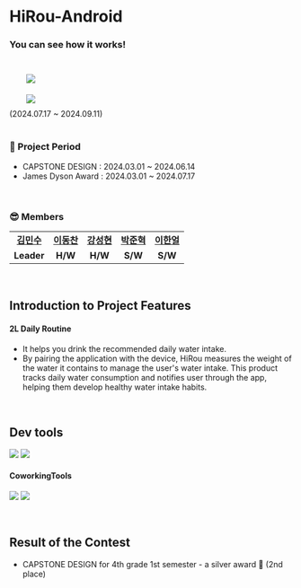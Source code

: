 # HiRou-Android

### You can see how it works!
<br/>

<a href="https://www.youtube.com/watch?v=0itAvftwnco">
        <img 
            src="https://img.shields.io/badge/YouTube-FF0000?style=for-the-badge&logo=YouTube&logoColor=white&link=https://www.youtube.com/watch?v=0itAvftwnco"
            style="height: auto; margin-left: 20px; margin-right: 20px; padding: 10px;"/>
    </a>
    <br>
<a href="https://www.jamesdysonaward.org/ko-KR/2024/project/hirou-hydration-intake-routine">
        <img 
            src="https://img.shields.io/badge/JAMESDYSON-000000?style=for-the-badge&logo=JAMESDYSON&logoColor=white&link=https://www.jamesdysonaward.org/ko-KR/2024/project/hirou-hydration-intake-routine"
            style="height: auto; margin-left: 20px; margin-right: 20px; padding: 10px;"/>
    </a> 
    <br>
    (2024.07.17 ~ 2024.09.11)

<br/>
<br/>

### 📆 Project Period

- CAPSTONE DESIGN : 2024.03.01 ~ 2024.06.14
- James Dyson Award : 2024.03.01 ~ 2024.07.17

<br/>

### 😎 Members

<table>
   <tr>
    <td align="center"><b><a href="https://github.com/eksploiter">김민수</a></b></td>
    <td align="center"><b><a href="https://github.com/Chan0322">이동찬</a></b></td>
    <td align="center"><b><a href="https://github.com/KangPeanut">강성현</a></b></td>
    <td align="center"><b><a href="https://github.com/papjukuk">박준혁</a></b></td>
<td align="center"><b><a href="https://github.com/8haneol8">이한얼</a></b></td>
  </tr>
  <tr>
    <td align="center"><b>Leader</b></td>
    <td align="center"><b>H/W</b></td>
    <td align="center"><b>H/W</b></td>
    <td align="center"><b>S/W</b></td>
    <td align="center"><b>S/W</b></td>
  </tr>
</table>

<br/>

## Introduction to Project Features

#### 2L Daily Routine

- It helps you drink the recommended daily water intake.
- By pairing the application with the device, HiRou measures the weight of the water it contains to manage the user's water intake. This product tracks daily water consumption and notifies user through the app, helping them develop healthy water intake habits.
  
<br/>

## Dev tools

<p> 
  <img src="https://img.shields.io/badge/Arduino-00878F?style=for-the-badge&logo=Arduino&logoColor=white"/>
  <img src="https://img.shields.io/badge/github-%23121011.svg?style=for-the-badge&logo=github&logoColor=white">
</p>

#### CoworkingTools

<p>
  <img src="https://img.shields.io/badge/Notion-000000?style=for-the-badge&logo=notion&logoColor=white"/>
  <img src="https://img.shields.io/badge/ZOOM-0B5CFF?style=for-the-badge&logo=ZOOM&logoColor=white"/>
</p>
<br>

## Result of the Contest
- CAPSTONE DESIGN for 4th grade 1st semester - a silver award 🥈 (2nd place)
